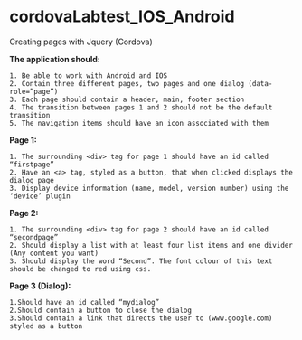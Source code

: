 cordovaLabtest_IOS_Android
==========================

Creating pages with Jquery (Cordova)

<b>The application should:</b>

    1. Be able to work with Android and IOS
    2. Contain three different pages, two pages and one dialog (data-role=”page”)
    3. Each page should contain a header, main, footer section
    4. The transition between pages 1 and 2 should not be the default transition
    5. The navigation items should have an icon associated with them
<b>Page 1:</b>

    1. The surrounding <div> tag for page 1 should have an id called “firstpage” 
    2. Have an <a> tag, styled as a button, that when clicked displays the dialog page
    3. Display device information (name, model, version number) using the ‘device’ plugin
    
<b>Page 2:</b>

    1. The surrounding <div> tag for page 2 should have an id called “secondpage”
    2. Should display a list with at least four list items and one divider (Any content you want)
    3. Should display the word “Second”. The font colour of this text should be changed to red using css.

<b>Page 3 (Dialog):</b>

    1.Should have an id called “mydialog”
    2.Should contain a button to close the dialog
    3.Should contain a link that directs the user to (www.google.com) styled as a button
